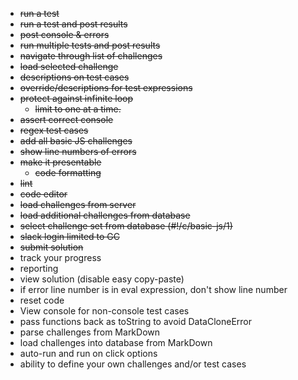 * ~~run a test~~
* ~~run a test and post results~~
* ~~post console & errors~~
* ~~run multiple tests and post results~~
* ~~navigate through list of challenges~~
* ~~load selected challenge~~
* ~~descriptions on test cases~~
* ~~override/descriptions for test expressions~~
* ~~protect against infinite loop~~
  * ~~limit to one at a time.~~
* ~~assert correct console~~
* ~~regex test cases~~
* ~~add all basic JS challenges~~
* ~~show line numbers of errors~~
* ~~make it presentable~~
  * ~~code formatting~~
* ~~lint~~
* ~~code editor~~
* ~~load challenges from server~~
* ~~load additional challenges from database~~
* ~~select challenge set from database (#!/c/basic-js/1)~~
* ~~slack login limited to GC~~
* ~~submit solution~~
* track your progress
* reporting
* view solution (disable easy copy-paste)
* if error line number is in eval expression, don't show line number
* reset code
* View console for non-console test cases
* pass functions back as toString to avoid DataCloneError
* parse challenges from MarkDown
* load challenges into database from MarkDown
* auto-run and run on click options
* ability to define your own challenges and/or test cases
